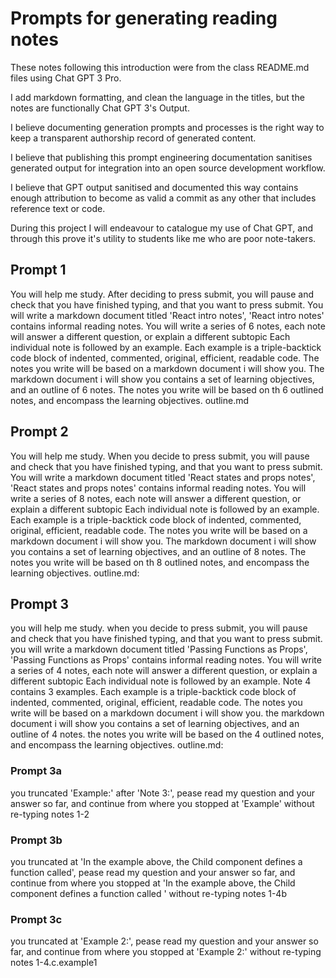 # Prompts for generating reading notes

These notes following this introduction were from the class README.md files using Chat GPT 3 Pro.

I add markdown formatting, and clean the language in the titles, but the notes are functionally Chat GPT 3's Output.

I believe documenting generation prompts and processes is the right way to keep a transparent authorship record of generated content.

I believe that publishing this prompt engineering documentation sanitises generated output for integration into an open source development workflow.

I believe that GPT output sanitised and documented this way contains enough attribution to become as valid a commit as any other that includes reference text or code.

During this project I will endeavour to catalogue my use of Chat GPT, and through this prove it's utility to students like me who are poor note-takers.

## Prompt 1

You will help me study.
After deciding to press submit, you will pause and check that you have finished typing, and that you want to press submit.
You will write a markdown document titled 'React intro notes',
'React intro notes' contains informal reading notes.
You will write a series of 6 notes, each note will answer a different question, or explain a different subtopic
Each individual note is followed by an example.
Each example is a triple-backtick code block of indented, commented, original, efficient, readable code.
The notes you write will be based on a markdown document i will show you.
The markdown document i will show you contains a set of learning objectives, and an outline of 6 notes.
The notes you write will be based on th 6 outlined notes, and encompass the learning objectives.
outline.md

## Prompt 2

You will help me study.
When you decide to press submit, you will pause and check that you have finished typing, and that you want to press submit.
You will write a markdown document titled 'React states and props notes', 'React states and props notes' contains informal reading notes.
You will write a series of 8 notes, each note will answer a different question, or explain a different subtopic Each individual note is followed by an example.
Each example is a triple-backtick code block of indented, commented, original, efficient, readable code.
The notes you write will be based on a markdown document i will show you.
The markdown document i will show you contains a set of learning objectives, and an outline of 8 notes.
The notes you write will be based on th 8 outlined notes, and encompass the learning objectives.
outline.md:

## Prompt 3

you will help me study.
when you decide to press submit, you will pause and check that you have finished typing, and that you want to press submit.
you will write a markdown document titled 'Passing Functions as Props', 'Passing Functions as Props' contains informal reading notes.
You will write a series of 4 notes, each note will answer a different question, or explain a different subtopic Each individual note is followed by an example.
Note 4 contains 3 examples.
Each example is a triple-backtick code block of indented, commented, original, efficient, readable code.
The notes you write will be based on a markdown document i will show you.
the markdown document i will show you contains a set of learning objectives, and an outline of 4 notes.
the notes you write will be based on the 4 outlined notes, and encompass the learning objectives.
outline.md:

### Prompt 3a

you truncated 'Example:' after 'Note 3:', pease read my question and your answer so far, and continue from where you stopped at 'Example' without re-typing notes 1-2

### Prompt 3b

you truncated at 'In the example above, the Child component defines a function called', pease read my question and your answer so far, and continue from where you stopped at 'In the example above, the Child component defines a function called ' without re-typing notes 1-4b

### Prompt 3c

you truncated at 'Example 2:', pease read my question and your answer so far, and continue from where you stopped at 'Example 2:' without re-typing notes 1-4.c.example1
